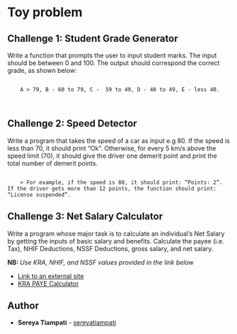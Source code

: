 <h1>Toy problem</h1>
<h2>Challenge 1: Student Grade Generator</h2>
<p>Write a function that prompts the user to input student marks. The input should be between 0 and 100. The output should correspond the correct grade, as shown below: </p>
<pre><code>
    A > 79, B - 60 to 79, C -  59 to 49, D - 40 to 49, E - less 40.

</code></pre>
<h2>Challenge 2: Speed Detector </h2>
<p>Write a program that takes the speed of a car as input e.g 80. If the speed is less than 70, it should print “Ok”. Otherwise, for every 5 km/s above the speed limit (70), it should give the driver one demerit point and print the total number of demerit points.</p>
<pre><code>
    > For example, if the speed is 80, it should print: “Points: 2”. If the driver gets more than 12 points, the function should print: “License suspended”.
</code></pre>
<h2>Challenge 3: Net Salary Calculator</h2>
<p>Write a program whose major task is to calculate an individual’s Net Salary by getting the inputs of basic salary and benefits. Calculate the payee (i.e. Tax), NHIF Deductions, NSSF Deductions, gross salary, and net salary. </p>
<p><strong>NB:</strong> <em>Use KRA, NHIF, and NSSF values provided in the link below</em></p>
<ul>
    <li><a href="https://www.aren.co.ke/payroll/taxrates.htm">Link to an external site</a></li>
    <li><a href="https://www.kra.go.ke/individual/calculate-tax/calculating-tax/paye">KRA PAYE Calculator</a></li>
</ul>

## Author
* **Sereya Tiampati** - [sereyatiampati](https://github.com/sereyatiampati)

